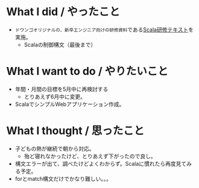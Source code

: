 # What I did / やったこと
- ```ドワンゴオリジナルの、新卒エンジニア向けの研修資料```である[Scala研修テキスト](https://dwango.github.io/scala_text/)を実施。
  - Scalaの制御構文（最後まで）

# What I want to do / やりたいこと
- 年間・月間の目標を5月中に再検討する
  - とりあえず6月中に変更。
- ScalaでシンプルWebアプリケーション作成。

# What I thought / 思ったこと
- 子どもの熱が継続で朝から対応。
  - 殆ど寝れなかったけど、とりあえず下がったので良し。
- 構文エラーが出て、調べたけどよくわからず。Scalaに慣れたら再度見てみる予定。
- forとmatch構文だけでかなり難しい。。。
